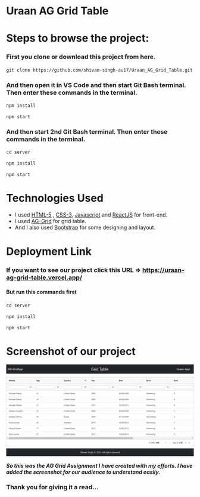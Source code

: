 # Uraan AG Grid Table



# Steps to browse the project:

### First you clone or download this project from here.
```
git clone https://github.com/shivam-singh-au17/Uraan_AG_Grid_Table.git
```


### And then open it in VS Code and then start Git Bash terminal. Then enter these commands in the terminal.  
```
npm install
```
```
npm start
```

### And then start 2nd Git Bash terminal. Then enter these commands in the terminal.  
```
cd server
```
```
npm install
```
```
npm start
```

# Technologies Used

- I used  [HTML-5](https://www.w3schools.com/html/) ,  [CSS-3](https://www.w3schools.com/css/default.asp), [Javascript](https://www.w3schools.com/js/default.asp) and [ReactJS](https://www.w3schools.com/react/) for front-end.
- I used  [AG-Grid](https://www.ag-grid.com/) for grid table.
- And I also used  [Bootstrap](https://getbootstrap.com/) for some designing and layout.


# Deployment Link

### If you want to see our project click this URL => https://uraan-ag-grid-table.vercel.app/

#### But run this commands first

```
cd server
```
```
npm install
```
```
npm start
```


# Screenshot of our project

![ag-grid](https://github.com/shivam-singh-au17/Uraan_AG_Grid_Table/blob/main/img/ag-grid.png?raw=true)


***So this was the AG Grid Assignment I have created with my efforts. I have added the screenshot for our audience to understand easily.***

### Thank you for giving it a read...
